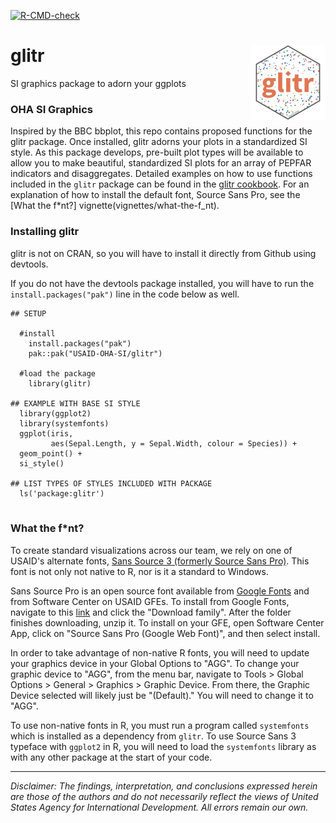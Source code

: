   <!-- badges: start -->
  [![R-CMD-check](https://github.com/USAID-OHA-SI/glitr/workflows/R-CMD-check/badge.svg)](https://github.com/USAID-OHA-SI/glitr/actions)
  <!-- badges: end -->

# glitr <img src='man/figures/logo.png' align="right" height="120" />

SI graphics package to adorn your ggplots

### OHA SI Graphics
Inspired by the BBC bbplot, this repo contains proposed functions for the glitr package. Once installed, glitr adorns your plots in a standardized SI style. As this package develops, pre-built plot types will be available to allow you to make beautiful, standardized SI plots for an array of PEPFAR indicators and disaggregates. Detailed examples on how to use functions included in the `glitr` package can be found in the [glitr cookbook](vignettes/adorn-your-plots). For an explanation of how to install the default font, Source Sans Pro, see the [What the f*nt?] vignette(vignettes/what-the-f_nt).

### Installing glitr
glitr is not on CRAN, so you will have to install it directly from Github using devtools.

If you do not have the devtools package installed, you will have to run the `install.packages("pak")` line in the code below as well.

```{r}
## SETUP

  #install
    install.packages("pak")
    pak::pak("USAID-OHA-SI/glitr")
    
  #load the package
    library(glitr)

## EXAMPLE WITH BASE SI STYLE
  library(ggplot2)
  library(systemfonts)
  ggplot(iris, 
         aes(Sepal.Length, y = Sepal.Width, colour = Species)) + 
  geom_point() + 
  si_style()
  
## LIST TYPES OF STYLES INCLUDED WITH PACKAGE
  ls('package:glitr')
  
```

### What the f*nt?

To create standard visualizations across our team, we rely on one of USAID's alternate fonts, [Sans Source 3 (formerly Source Sans Pro)](https://fonts.google.com/specimen/Source+Sans+3). This font is not only not native to R, nor is it a standard to Windows. 

Sans Source Pro is an open source font available from [Google Fonts](https://fonts.google.com/specimen/Source+Sans+3) and from Software Center on USAID GFEs. To install from Google Fonts, navigate to this [link](https://fonts.google.com/specimen/Source+Sans+3) and click the "Download family". After the folder finishes downloading, unzip it. To install on your GFE, open Software Center App, click on "Source Sans Pro (Google Web Font)", and then select install.

In order to take advantage of non-native R fonts, you will need to update your graphics device in your Global Options to "AGG". To change your graphic device to "AGG", from the menu bar, navigate to Tools > Global Options > General > Graphics > Graphic Device. From there, the Graphic Device selected will likely just be "(Default)." You will need to change it to "AGG".

To use non-native fonts in R, you must run a program called `systemfonts` which is installed as a dependency from `glitr`. To use Source Sans 3 typeface with `ggplot2` in R, you will need to load the `systemfonts` library as with any other package at the start of your code.

---

*Disclaimer: The findings, interpretation, and conclusions expressed herein are those of the authors and do not necessarily reflect the views of United States Agency for International Development. All errors remain our own.*

